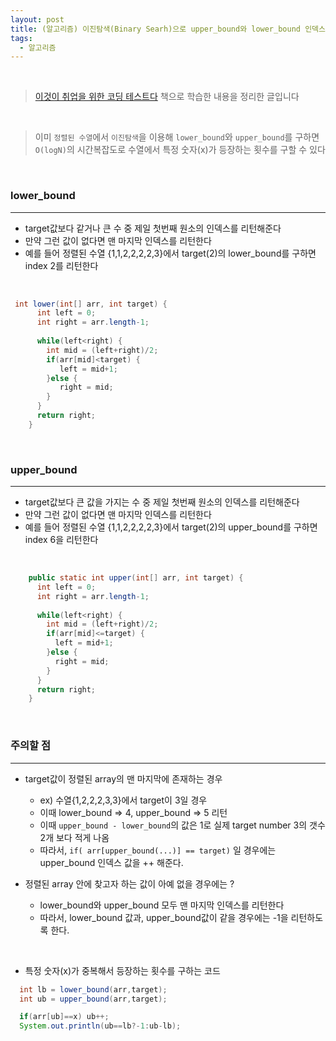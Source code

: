 ```yaml
---
layout: post
title: (알고리즘) 이진탐색(Binary Searh)으로 upper_bound와 lower_bound 인덱스 구하기
tags:
  - 알고리즘
---
```


<br>

> [이것이 취업을 위한 코딩 테스트다](http://www.yes24.com/Product/Goods/91433923) 책으로 학습한 내용을 정리한 글입니다

<br>

>이미 `정렬된 수열`에서 `이진탐색`을 이용해 `lower_bound`와 `upper_bound`를 구하면 `O(logN)`의 시간복잡도로 수열에서 특정 숫자(x)가 등장하는 횟수를 구할 수 있다

<br>

### lower_bound

---

- target값보다 같거나 큰 수 중 제일 첫번째 원소의 인덱스를 리턴해준다
- 만약 그런 값이 없다면 맨 마지막 인덱스를 리턴한다
- 예를 들어 정렬된 수열 {1,1,2,2,2,2,3}에서 target(2)의 lower_bound를 구하면 index 2를 리턴한다

<br>

```java
 int lower(int[] arr, int target) {
      int left = 0;
      int right = arr.length-1;
   
      while(left<right) {
        int mid = (left+right)/2;
        if(arr[mid]<target) {
           left = mid+1;
        }else {
           right = mid;
        }
      }	
      return right;
	}
```

<br>

### upper_bound

---

- target값보다 큰 값을 가지는 수 중 제일 첫번째 원소의 인덱스를 리턴해준다
- 만약 그런 값이 없다면 맨 마지막 인덱스를 리턴한다
- 예를 들어 정렬된 수열 {1,1,2,2,2,2,3}에서 target(2)의 upper_bound를 구하면 index 6을 리턴한다

<br>

```java
	public static int upper(int[] arr, int target) {
      int left = 0;
      int right = arr.length-1;
    
      while(left<right) {
        int mid = (left+right)/2;
        if(arr[mid]<=target) {
          left = mid+1;
        }else {
          right = mid;
        }
      }
      return right;
	}
```

<br>

### 주의할 점

---

- target값이 정렬된 array의 맨 마지막에 존재하는 경우
  - ex) 수열{1,2,2,2,3,3}에서 target이 3일 경우
  - 이때 lower_bound => 4, upper_bound => 5 리턴
  - 이때 `upper_bound - lower_bound`의 값은 1로 실제 target number 3의 갯수 2개 보다 적게 나옴
  - 따라서, `if( arr[upper_bound(...)] == target)` 일 경우에는 upper_bound 인덱스 값을 ++ 해준다.

- 정렬된 array 안에 찾고자 하는 값이 아예 없을 경우에는 ?
  - lower_bound와 upper_bound 모두 맨 마지막 인덱스를 리턴한다
  - 따라서, lower_bound 값과, upper_bound값이 같을 경우에는 -1을 리턴하도록 한다.

<br>

- 특정 숫자(x)가 중복해서 등장하는 횟수를 구하는 코드

```java
  int lb = lower_bound(arr,target);
  int ub = upper_bound(arr,target);

  if(arr[ub]==x) ub++;
  System.out.println(ub==lb?-1:ub-lb);
```

<br>